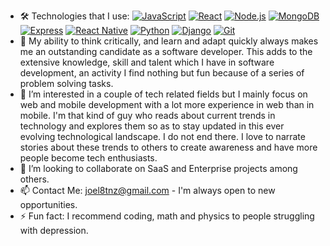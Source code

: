 - 🛠️ Technologies that I use:
[![JavaScript](https://img.shields.io/badge/-JavaScript-F7DF1E?logo=javascript&logoColor=black)](https://developer.mozilla.org/en-US/docs/Web/JavaScript)
[![React](https://img.shields.io/badge/-React-61DAFB?logo=react&logoColor=white)](https://reactjs.org/)
[![Node.js](https://img.shields.io/badge/-Node.js-339933?logo=node.js&logoColor=white)](https://nodejs.org/)
[![MongoDB](https://img.shields.io/badge/-MongoDB-47A248?logo=mongodb&logoColor=white)](https://www.mongodb.com/)
[![Express](https://img.shields.io/badge/-Express.js-000000?logo=express&logoColor=white)](https://expressjs.com/)
[![React Native](https://img.shields.io/badge/-React%20Native-61DAFB?logo=react&logoColor=white)](https://reactnative.dev/)
[![Python](https://img.shields.io/badge/-Python-3776AB?logo=python&logoColor=white)](https://www.python.org/)
[![Django](https://img.shields.io/badge/-Django-092D40?logo=django&logoColor=white)](https://www.djangoproject.com/)
[![Git](https://img.shields.io/badge/-Git-F05032?logo=git&logoColor=white)](https://git-scm.com/)
- 🧠 My ability to think critically, and learn and adapt quickly always makes me an outstanding candidate as a software developer. This adds to the extensive knowledge, skill and talent which I have in software development, an activity I find nothing but fun because of a series of problem solving tasks.
- 👀 I’m interested in a couple of tech related fields but I mainly focus on web and mobile development with a lot more experience in web than in mobile.
  I'm that kind of guy who reads about current trends in technology and explores them so as to stay updated in this ever evolving technological landscape. I do not end there. I love to narrate stories about these trends to others to create awareness and have more people become tech enthusiasts.
- 💞️ I’m looking to collaborate on SaaS and Enterprise projects among others.
- 📫 Contact Me: joel8tnz@gmail.com - I'm always open to new opportunities.
- ⚡ Fun fact: I recommend coding, math and physics to people struggling with depression.
<!---
joel-olupot/joel-olupot is a ✨ special ✨ repository because its `README.md` (this file) appears on your GitHub profile.
You can click the Preview link to take a look at your changes
